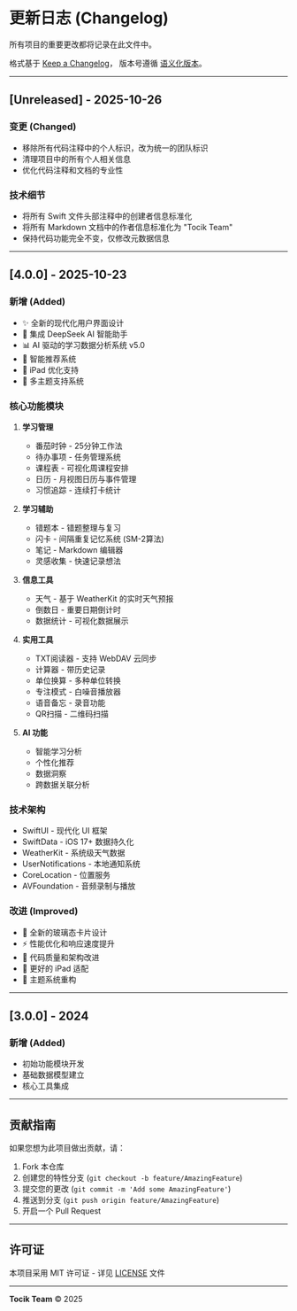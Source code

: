 # 更新日志 (Changelog)

所有项目的重要更改都将记录在此文件中。

格式基于 [Keep a Changelog](https://keepachangelog.com/zh-CN/1.0.0/)，
版本号遵循 [语义化版本](https://semver.org/lang/zh-CN/)。

---

## [Unreleased] - 2025-10-26

### 变更 (Changed)
- 移除所有代码注释中的个人标识，改为统一的团队标识
- 清理项目中的所有个人相关信息
- 优化代码注释和文档的专业性

### 技术细节
- 将所有 Swift 文件头部注释中的创建者信息标准化
- 将所有 Markdown 文档中的作者信息标准化为 "Tocik Team"
- 保持代码功能完全不变，仅修改元数据信息

---

## [4.0.0] - 2025-10-23

### 新增 (Added)
- ✨ 全新的现代化用户界面设计
- 🤖 集成 DeepSeek AI 智能助手
- 📊 AI 驱动的学习数据分析系统 v5.0
- 🎯 智能推荐系统
- 📱 iPad 优化支持
- 🎨 多主题支持系统

### 核心功能模块
1. **学习管理**
   - 番茄时钟 - 25分钟工作法
   - 待办事项 - 任务管理系统
   - 课程表 - 可视化周课程安排
   - 日历 - 月视图日历与事件管理
   - 习惯追踪 - 连续打卡统计

2. **学习辅助**
   - 错题本 - 错题整理与复习
   - 闪卡 - 间隔重复记忆系统 (SM-2算法)
   - 笔记 - Markdown 编辑器
   - 灵感收集 - 快速记录想法

3. **信息工具**
   - 天气 - 基于 WeatherKit 的实时天气预报
   - 倒数日 - 重要日期倒计时
   - 数据统计 - 可视化数据展示

4. **实用工具**
   - TXT阅读器 - 支持 WebDAV 云同步
   - 计算器 - 带历史记录
   - 单位换算 - 多种单位转换
   - 专注模式 - 白噪音播放器
   - 语音备忘 - 录音功能
   - QR扫描 - 二维码扫描

5. **AI 功能**
   - 智能学习分析
   - 个性化推荐
   - 数据洞察
   - 跨数据关联分析

### 技术架构
- SwiftUI - 现代化 UI 框架
- SwiftData - iOS 17+ 数据持久化
- WeatherKit - 系统级天气数据
- UserNotifications - 本地通知系统
- CoreLocation - 位置服务
- AVFoundation - 音频录制与播放

### 改进 (Improved)
- 🎨 全新的玻璃态卡片设计
- ⚡️ 性能优化和响应速度提升
- 🔧 代码质量和架构改进
- 📱 更好的 iPad 适配
- 🌈 主题系统重构

---

## [3.0.0] - 2024

### 新增 (Added)
- 初始功能模块开发
- 基础数据模型建立
- 核心工具集成

---

## 贡献指南

如果您想为此项目做出贡献，请：

1. Fork 本仓库
2. 创建您的特性分支 (`git checkout -b feature/AmazingFeature`)
3. 提交您的更改 (`git commit -m 'Add some AmazingFeature'`)
4. 推送到分支 (`git push origin feature/AmazingFeature`)
5. 开启一个 Pull Request

---

## 许可证

本项目采用 MIT 许可证 - 详见 [LICENSE](LICENSE) 文件

---

**Tocik Team** © 2025

